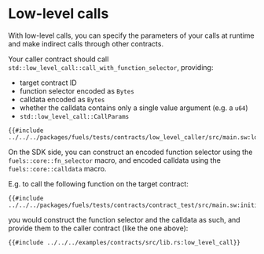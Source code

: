 # Low-level calls

<!-- This section should explain what low-level calls are and how to do them -->
With low-level calls, you can specify the parameters of your calls at runtime and make indirect calls through other contracts.

Your caller contract should call `std::low_level_call::call_with_function_selector`, providing:

- target contract ID
- function selector encoded as `Bytes`
- calldata encoded as `Bytes`
- whether the calldata contains only a single value argument (e.g. a `u64`)
- `std::low_level_call::CallParams`

```rust,ignore
{{#include ../../../packages/fuels/tests/contracts/low_level_caller/src/main.sw:low_level_call_contract}}
```

On the SDK side, you can construct an encoded function selector using the `fuels::core::fn_selector` macro, and encoded calldata using the `fuels::core::calldata` macro.

E.g. to call the following function on the target contract:

```rust,ignore
{{#include ../../../packages/fuels/tests/contracts/contract_test/src/main.sw:initialize_counter}}
```

you would construct the function selector and the calldata as such, and provide them to the caller contract (like the one above):

```rust,ignore
{{#include ../../../examples/contracts/src/lib.rs:low_level_call}}
```
